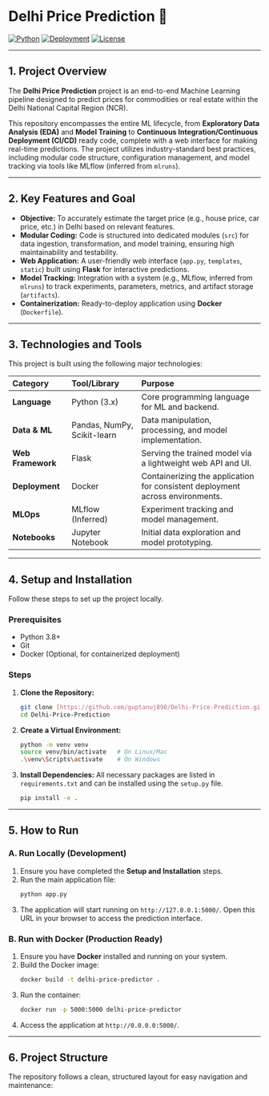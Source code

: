 # Delhi Price Prediction 🏡

[![Python](https://img.shields.io/badge/Python-3.8%2B-blue.svg?style=for-the-badge&logo=python)](https://www.python.org/)
[![Deployment](https://img.shields.io/badge/Deployment-Flask%20%7C%20Docker-brightgreen?style=for-the-badge&logo=flask)](https://flask.palletsprojects.com/)
[![License](https://img.shields.io/badge/License-MIT-yellow.svg?style=for-the-badge)](https://github.com/guptanuj890/Delhi-Price-Prediction/blob/main/LICENSE)

***

## 1. Project Overview

The **Delhi Price Prediction** project is an end-to-end Machine Learning pipeline designed to predict prices for commodities or real estate within the Delhi National Capital Region (NCR).

This repository encompasses the entire ML lifecycle, from **Exploratory Data Analysis (EDA)** and **Model Training** to **Continuous Integration/Continuous Deployment (CI/CD)** ready code, complete with a web interface for making real-time predictions. The project utilizes industry-standard best practices, including modular code structure, configuration management, and model tracking via tools like MLflow (inferred from `mlruns`).

***

## 2. Key Features and Goal

* **Objective:** To accurately estimate the target price (e.g., house price, car price, etc.) in Delhi based on relevant features.
* **Modular Coding:** Code is structured into dedicated modules (`src`) for data ingestion, transformation, and model training, ensuring high maintainability and testability.
* **Web Application:** A user-friendly web interface (`app.py`, `templates`, `static`) built using **Flask** for interactive predictions.
* **Model Tracking:** Integration with a system (e.g., MLflow, inferred from `mlruns`) to track experiments, parameters, metrics, and artifact storage (`artifacts`).
* **Containerization:** Ready-to-deploy application using **Docker** (`Dockerfile`).

***

## 3. Technologies and Tools

This project is built using the following major technologies:

| Category | Tool/Library | Purpose |
| :--- | :--- | :--- |
| **Language** | Python (3.x) | Core programming language for ML and backend. |
| **Data & ML** | Pandas, NumPy, Scikit-learn | Data manipulation, processing, and model implementation. |
| **Web Framework** | Flask | Serving the trained model via a lightweight web API and UI. |
| **Deployment** | Docker | Containerizing the application for consistent deployment across environments. |
| **MLOps** | MLflow (Inferred) | Experiment tracking and model management. |
| **Notebooks** | Jupyter Notebook | Initial data exploration and model prototyping. |

***

## 4. Setup and Installation

Follow these steps to set up the project locally.

### Prerequisites

* Python 3.8+
* Git
* Docker (Optional, for containerized deployment)

### Steps

1.  **Clone the Repository:**
    ```bash
    git clone [https://github.com/guptanuj890/Delhi-Price-Prediction.git](https://github.com/guptanuj890/Delhi-Price-Prediction.git)
    cd Delhi-Price-Prediction
    ```

2.  **Create a Virtual Environment:**
    ```bash
    python -m venv venv
    source venv/bin/activate   # On Linux/Mac
    .\venv\Scripts\activate    # On Windows
    ```

3.  **Install Dependencies:**
    All necessary packages are listed in `requirements.txt` and can be installed using the `setup.py` file.
    ```bash
    pip install -e .
    ```

***

## 5. How to Run

### A. Run Locally (Development)

1.  Ensure you have completed the **Setup and Installation** steps.
2.  Run the main application file:
    ```bash
    python app.py
    ```
3.  The application will start running on `http://127.0.0.1:5000/`. Open this URL in your browser to access the prediction interface.

### B. Run with Docker (Production Ready)

1.  Ensure you have **Docker** installed and running on your system.
2.  Build the Docker image:
    ```bash
    docker build -t delhi-price-predictor .
    ```
3.  Run the container:
    ```bash
    docker run -p 5000:5000 delhi-price-predictor
    ```
4.  Access the application at `http://0.0.0.0:5000/`.

***

## 6. Project Structure

The repository follows a clean, structured layout for easy navigation and maintenance: